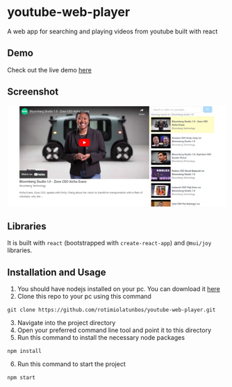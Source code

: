 # youtube-web-player
A web app for searching and playing videos from youtube built with react

## Demo
Check out the live demo [here](http://youtube-web-player.vercel.app/)

## Screenshot
![simple-calculator screenshot](/screenshot/image.webp)

## Libraries
It is built with `react` (bootstrapped with `create-react-app`) and `@mui/joy` libraries. 

## Installation and Usage
1. You should have nodejs installed on your pc. You can download it [here](https://nodejs.org/en/download/)
2. Clone this repo to your pc using this command
```git
git clone https://github.com/rotimiolatunbos/youtube-web-player.git
```
3. Navigate into the project directory
4. Open your preferred command line tool and point it to this directory
5. Run this command to install the necessary node packages 
```node
npm install
```
6. Run this command to start the project
```node 
npm start
```


